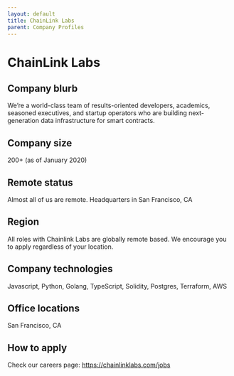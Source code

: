 ```yaml
---
layout: default
title: ChainLink Labs
parent: Company Profiles
---
```


# ChainLink Labs

## Company blurb

We’re a world-class team of results-oriented developers, academics, seasoned executives, and startup operators who are building next-generation data infrastructure for smart contracts.

## Company size

200+ (as of January 2020)

## Remote status

Almost all of us are remote. Headquarters in San Francisco, CA

## Region

All roles with Chainlink Labs are globally remote based. We encourage you to apply regardless of your location.

## Company technologies

Javascript, Python, Golang, TypeScript, Solidity, Postgres, Terraform, AWS

## Office locations

San Francisco, CA

## How to apply

Check our careers page: https://chainlinklabs.com/jobs
